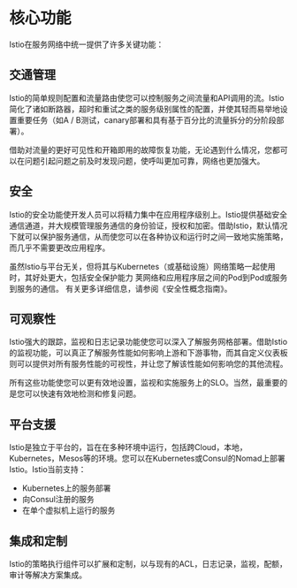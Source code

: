 # 核心功能

Istio在服务网络中统一提供了许多关键功能：

## 交通管理

Istio的简单规则配置和流量路由使您可以控制服务之间流量和API调用的流。Istio简化了诸如断路器，超时和重试之类的服务级别属性的配置，并使其轻而易举地设置重要任务（如A / B测试，canary部署和具有基于百分比的流量拆分的分阶段部署）。

借助对流量的更好可见性和开箱即用的故障恢复功能，无论遇到什么情况，您都可以在问题引起问题之前及时发现问题，使呼叫更加可靠，网络也更加强大。


## 安全
Istio的安全功能使开发人员可以将精力集中在应用程序级别上。Istio提供基础安全通信通道，并大规模管理服务通信的身份验证，授权和加密。借助Istio，默认情况下就可以保护服务通信，从而使您可以在各种协议和运行时之间一致地实施策略，而几乎不需要更改应用程序。

虽然Istio与平台无关，但将其与Kubernetes（或基础设施）网络策略一起使用时，其好处更大，包括安全保护能力 荚网络和应用程序层之间的Pod到Pod或服务到服务的通信。
有关更多详细信息，请参阅《安全性概念指南》。

## 可观察性

Istio强大的跟踪，监视和日志记录功能使您可以深入了解服务网格部署。借助Istio的监视功能，可以真正了解服务性能如何影响上游和下游事物，而其自定义仪表板则可以提供对所有服务性能的可视性，并让您了解该性能如何影响您的其他流程。

所有这些功能使您可以更有效地设置，监视和实施服务上的SLO。当然，最重要的是您可以快速有效地检测和修复问题。

## 平台支援

Istio是独立于平台的，旨在在多种环境中运行，包括跨Cloud，本地，Kubernetes，Mesos等的环境。您可以在Kubernetes或Consul的Nomad上部署Istio。Istio当前支持：

- Kubernetes上的服务部署
- 向Consul注册的服务
- 在单个虚拟机上运行的服务

## 集成和定制
Istio的策略执行组件可以扩展和定制，以与现有的ACL，日志记录，监视，配额，审计等解决方案集成。